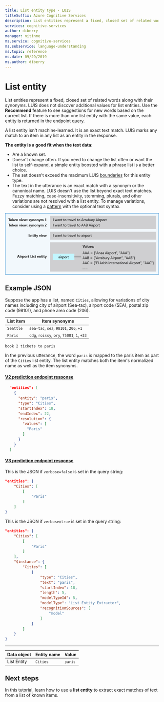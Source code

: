 ```yaml
---
title: List entity type - LUIS
titleSuffix: Azure Cognitive Services
description: List entities represent a fixed, closed set of related words along with their synonyms. LUIS does not discover additional values for list entities. Use the Recommend feature to see suggestions for new words based on the current list.
services: cognitive-services
author: diberry
manager: nitinme
ms.service: cognitive-services
ms.subservice: language-understanding
ms.topic: reference
ms.date: 09/29/2019
ms.author: diberry
---
```

# List entity 

List entities represent a fixed, closed set of related words along with their synonyms. LUIS does not discover additional values for list entities. Use the **Recommend** feature to see suggestions for new words based on the current list. If there is more than one list entity with the same value, each entity is returned in the endpoint query. 

A list entity isn't machine-learned. It is an exact text match. LUIS marks any match to an item in any list as an entity in the response. 

**The entity is a good fit when the text data:**

* Are a known set.
* Doesn't change often. If you need to change the list often or want the list to self-expand, a simple entity boosted with a phrase list is a better choice. 
* The set doesn't exceed the maximum LUIS [boundaries](luis-boundaries.md) for this entity type.
* The text in the utterance is an exact match with a synonym or the canonical name. LUIS doesn't use the list beyond exact text matches. Fuzzy matching, case-insensitivity, stemming, plurals, and other variations are not resolved with a list entity. To manage variations, consider using a [pattern](luis-concept-patterns.md#syntax-to-mark-optional-text-in-a-template-utterance) with the optional text syntax.

![list entity](./media/luis-concept-entities/list-entity.png)

## Example JSON

Suppose the app has a list, named `Cities`, allowing for variations of city names including city of airport (Sea-tac), airport code (SEA), postal zip code (98101), and phone area code (206).

|List item|Item synonyms|
|---|---|
|`Seattle`|`sea-tac`, `sea`, `98101`, `206`, `+1` |
|`Paris`|`cdg`, `roissy`, `ory`, `75001`, `1`, `+33`|

`book 2 tickets to paris`

In the previous utterance, the word `paris` is mapped to the paris item as part of the `Cities` list entity. The list entity matches both the item's normalized name as well as the item synonyms.

#### [V2 prediction endpoint response](#tab/V2)

```JSON
  "entities": [
    {
      "entity": "paris",
      "type": "Cities",
      "startIndex": 18,
      "endIndex": 22,
      "resolution": {
        "values": [
          "Paris"
        ]
      }
    }
  ]
```

#### [V3 prediction endpoint response](#tab/V3)


This is the JSON if `verbose=false` is set in the query string:

```json
"entities": {
    "Cities": [
        [
            "Paris"
        ]
    ]
}
```

This is the JSON if `verbose=true` is set in the query string:

```json
"entities": {
    "Cities": [
        [
            "Paris"
        ]
    ],
    "$instance": {
        "Cities": [
            {
                "type": "Cities",
                "text": "paris",
                "startIndex": 18,
                "length": 5,
                "modelTypeId": 5,
                "modelType": "List Entity Extractor",
                "recognitionSources": [
                    "model"
                ]
            }
        ]
    }
}
```

* * * 

|Data object|Entity name|Value|
|--|--|--|
|List Entity|`Cities`|`paris`|


## Next steps

In this [tutorial](luis-quickstart-intent-and-list-entity.md), learn how to use a **list entity** to extract exact matches of text from a list of known items. 
